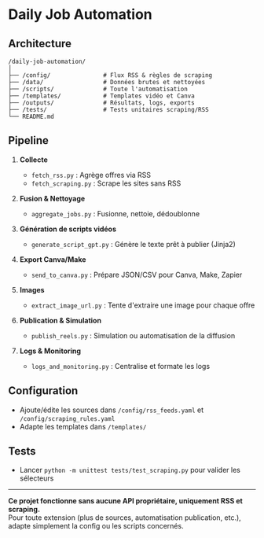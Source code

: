# Daily Job Automation

## Architecture

```
/daily-job-automation/
│
├── /config/               # Flux RSS & règles de scraping
├── /data/                 # Données brutes et nettoyées
├── /scripts/              # Toute l'automatisation
├── /templates/            # Templates vidéo et Canva
├── /outputs/              # Résultats, logs, exports
├── /tests/                # Tests unitaires scraping/RSS
└── README.md
```

## Pipeline

1. **Collecte**  
   - `fetch_rss.py` : Agrège offres via RSS
   - `fetch_scraping.py` : Scrape les sites sans RSS

2. **Fusion & Nettoyage**  
   - `aggregate_jobs.py` : Fusionne, nettoie, dédoublonne

3. **Génération de scripts vidéos**  
   - `generate_script_gpt.py` : Génère le texte prêt à publier (Jinja2)

4. **Export Canva/Make**  
   - `send_to_canva.py` : Prépare JSON/CSV pour Canva, Make, Zapier

5. **Images**  
   - `extract_image_url.py` : Tente d'extraire une image pour chaque offre

6. **Publication & Simulation**  
   - `publish_reels.py` : Simulation ou automatisation de la diffusion

7. **Logs & Monitoring**  
   - `logs_and_monitoring.py` : Centralise et formate les logs

## Configuration

- Ajoute/édite les sources dans `/config/rss_feeds.yaml` et `/config/scraping_rules.yaml`
- Adapte les templates dans `/templates/`

## Tests

- Lancer `python -m unittest tests/test_scraping.py` pour valider les sélecteurs

---

**Ce projet fonctionne sans aucune API propriétaire, uniquement RSS et scraping.**  
Pour toute extension (plus de sources, automatisation publication, etc.), adapte simplement la config ou les scripts concernés.
